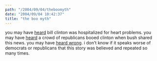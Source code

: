 ```yaml
---
path: "/2004/09/04/theboomyth" 
date: "2004/09/04 10:42:37" 
title: "the boo myth" 
---
```

<p>you may have <a href="http://www.newsobserver.com/news/nation_world/story/1599422p-7803718c.html">heard</a> bill clinton was hospitalized for heart problems.  you may have <a href="http://www.wstm.com/Global/story.asp?S=2257936">heard</a> a crowd of republicans booed clinton when bush shared this news.  you may have <a href="http://www.talkingpointsmemo.com/archives/003427.php">heard wrong</a>.  i don't know if it speaks worse of democrats or republicans that this story was believed and repeated so many times.</p>
